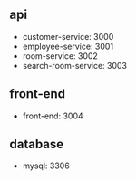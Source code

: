 ## api
- customer-service: 3000
- employee-service: 3001
- room-service: 3002
- search-room-service: 3003

## front-end
- front-end: 3004

## database
- mysql: 3306

